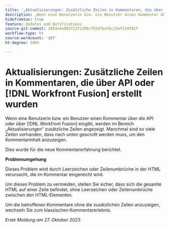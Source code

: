 ```yaml
---
title: '„Aktualisierungen: Zusätzliche Zeilen in Kommentaren, die über API oder Workfront Fusion erstellt wurden“'
description: „Wenn eine Benutzerin bzw. ein Benutzer einen Kommentar über die API oder über Workfront Fusion sendet, werden im Bereich „Aktualisierungen“ zusätzliche Zeilen angezeigt. Manchmal sind so viele Zeilen vorhanden, dass nach unten gescrollt werden muss, um den Kommentarinhalt anzuzeigen.“
hidefromtoc: true
feature: Updates and Notifications
source-git-commit: 1854e4a003722f1398c703dfba7bc23ef534f81f
workflow-type: ht
source-wordcount: '167'
ht-degree: 100%

---
```



# Aktualisierungen: Zusätzliche Zeilen in Kommentaren, die über API oder [!DNL Workfront Fusion] erstellt wurden

Wenn eine Benutzerin bzw. ein Benutzer einen Kommentar über die API oder über [!DNL Workfront Fusion] eingibt, werden im Bereich „Aktualisierungen“ zusätzliche Zeilen angezeigt. Manchmal sind so viele Zeilen vorhanden, dass nach unten gescrollt werden muss, um den Kommentarinhalt anzuzeigen.

Dies wurde für die neue Kommentarerfahrung berichtet.

**Problemumgehung**

Dieses Problem wird durch Leerzeichen oder Zeilenumbrüche in der HTML verursacht, die im Kommentar eingereicht wird.

Um dieses Problem zu vermeiden, stellen Sie sicher, dass sich die gesamte HTML auf einer Zeile befindet, ohne Leerzeichen oder Zeilenumbrüche zwischen den HTML-Elementen.

Um die betroffenen Kommentare ohne die zusätzlichen Zeilen anzuzeigen, wechseln Sie zum klassischen Kommentarerlebnis.

_Erste Meldung am 27. Oktober 2023._
